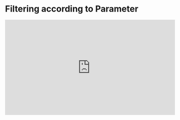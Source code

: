 ﻿# Filtering according to Parameter


<iframe width="560" height="315" src="https://www.youtube.com/embed/4NaZwmlI4zI?list=PL1DEQjXG2xnJxhcxZ1ItQdfroctirL8Qr" frameborder="0" allowfullscreen></iframe>

